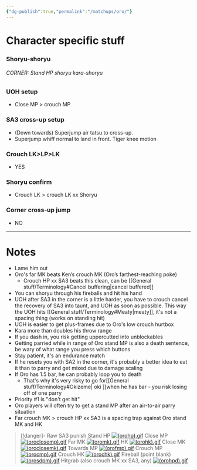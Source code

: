 ```yaml
---
{"dg-publish":true,"permalink":"/matchups/oro/"}
---
```


# Character specific stuff
### Shoryu-shoryu
###### CORNER: Stand HP shoryu kara-shoryu
### UOH setup
-  Close MP > crouch MP
### SA3 cross-up setup
- (Down towards) Superjump air tatsu to cross-up.
- Superjump whiff normal to land in front. Tiger knee motion 
### Crouch LK>LP>LK
- YES
### Shoryu confirm
- Crouch LK > crouch LK xx Shoryu
### Corner cross-up jump
- NO
***
# Notes
- Lame him out
- Oro's far MK beats Ken’s crouch MK (Oro’s farthest-reaching poke)
	- Crouch HP xx SA3 beats this clean, can be [[General stuff/Terminology#Cancel buffering\|cancel buffered]]
- You can shoryu through his fireballs and hit his hand
- UOH after SA3 in the corner is a little harder, you have to crouch cancel the recovery of SA3 into taunt, and UOH as soon as possible. This way the UOH hits [[General stuff/Terminology#Meaty\|meaty]], it's not a spacing thing (works on standing hit)
- UOH is easier to get plus-frames due to Oro's low crouch hurtbox
- Kara more than doubles his throw range
- If you dash in, you risk getting uppercutted into unblockables
- Getting parried while in range of Oro stand MP is also a death sentence, be wary of what range you press which buttons
- Stay patient, it's an endurance match
- If he resets you with SA2 in the corner, it's probably a better idea to eat it than to parry and get mixed due to damage scaling
- If Oro has 1.5 bar, he can probably loop you to death
	- That's why it's very risky to go for[[General stuff/Terminology#Okizeme\| oki ]]when he has bar - you risk losing off of one parry
- Priority #1 is "don't get hit"
- Oro players will often try to get a stand MP after an air-to-air parry situation
- Far crouch MK > crouch HP xx SA3 is a spacing trap against Oro stand MK and HK

> [!danger]- Raw SA3 punish
> Stand HP
[![(orohp).gif](https://wiki.supercombo.gg/images/b/b1/%28orohp%29.gif)](https://wiki.supercombo.gg/w/File:(orohp).gif)
> Close MP
[![(oroclosemp).gif](https://wiki.supercombo.gg/images/c/c9/%28oroclosemp%29.gif)](https://wiki.supercombo.gg/w/File:(oroclosemp).gif)
> Far MK
[![(oromk).gif](https://wiki.supercombo.gg/images/7/75/%28oromk%29.gif)](https://wiki.supercombo.gg/w/File:(oromk).gif)
> HK
[![(orohk).gif](https://wiki.supercombo.gg/images/2/2b/%28orohk%29.gif)](https://wiki.supercombo.gg/w/File:(orohk).gif)
> Close MK
[![(oroclosemk).gif](https://wiki.supercombo.gg/images/7/74/%28oroclosemk%29.gif)](https://wiki.supercombo.gg/w/File:(oroclosemk).gif)
> Towards MP
[![(orofmp).gif](https://wiki.supercombo.gg/images/9/93/%28orofmp%29.gif)](https://wiki.supercombo.gg/w/File:(orofmp).gif)
> Crouch MP
[![(orocmp).gif](https://wiki.supercombo.gg/images/9/91/%28orocmp%29.gif)](https://wiki.supercombo.gg/w/File:(orocmp).gif)
> Crouch HK
[![(orochk).gif](https://wiki.supercombo.gg/images/f/f4/%28orochk%29.gif)](https://wiki.supercombo.gg/w/File:(orochk).gif)
> Fireball (point blank)
[![(orosdpm).gif](https://wiki.supercombo.gg/images/1/16/%28orosdpm%29.gif)](https://wiki.supercombo.gg/w/File:(orosdpm).gif)
> Hitgrab (also crouch MK xx SA3, any)
[![(orohpd).gif](https://wiki.supercombo.gg/images/7/7f/%28orohpd%29.gif)](https://wiki.supercombo.gg/w/File:(orohpd).gif)